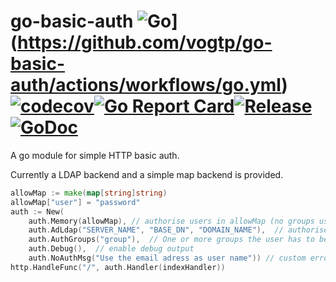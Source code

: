 # go-basic-auth ![Go](https://github.com/vogtp/go-basic-auth/actions/workflows/go.yml/badge.svg)](https://github.com/vogtp/go-basic-auth/actions/workflows/go.yml)[![codecov](https://codecov.io/gh/vogtp/go-basic-auth/branch/main/graph/badge.svg?token=DV0IDZ2FXE)](https://codecov.io/gh/vogtp/go-basic-auth)[![Go Report Card](https://goreportcard.com/badge/github.com/vogtp/go-basic-auth)](https://goreportcard.com/report/github.com/vogtp/go-basic-auth)[![Release](https://img.shields.io/github/release/vogtp/go-basic-auth.svg?style=flat-square)](https://github.com/vogtp/go-basic-auth/releases)[![GoDoc](https://pkg.go.dev/badge/github.com/vogtp/go-basic-auth?status.svg)](https://pkg.go.dev/github.com/vogtp/go-basic-auth?tab=doc)


A go module for simple HTTP basic auth.

Currently a LDAP backend and a simple map backend is provided.

```go
allowMap := make(map[string]string)
allowMap["user"] = "password"
auth := New(
	auth.Memory(allowMap), // authorise users in allowMap (no groups used)
	auth.AdLdap("SERVER_NAME", "BASE_DN", "DOMAIN_NAME"),  // authorise users for (AD) LDAP
	auth.AuthGroups("group"),  // One or more groups the user has to be in to be authorised
	auth.Debug(),  // enable debug output
	auth.NoAuthMsg("Use the email adress as user name")) // custom error message
http.HandleFunc("/", auth.Handler(indexHandler))
```